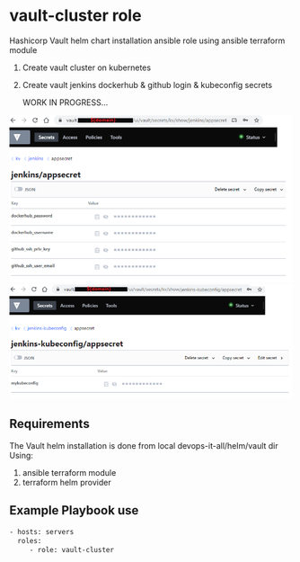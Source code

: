 vault-cluster role
==================

Hashicorp Vault helm chart installation ansible role using ansible terraform module
1) Create vault cluster on kubernetes
2) Create vault jenkins dockerhub & github login & kubeconfig secrets

    WORK IN PROGRESS...

<img src="../../../images/haproxy-vault-jenkins-appsecret.png" width="600" >
<img src="../../../images/haproxy-vault-jenkins-kubeconfig-appsecret.png" width="600" >

Requirements
------------

The Vault helm installation is done from local devops-it-all/helm/vault dir
Using:
1) ansible terraform module
2) terraform helm provider

Example Playbook use
--------------------
    - hosts: servers
      roles:
         - role: vault-cluster
